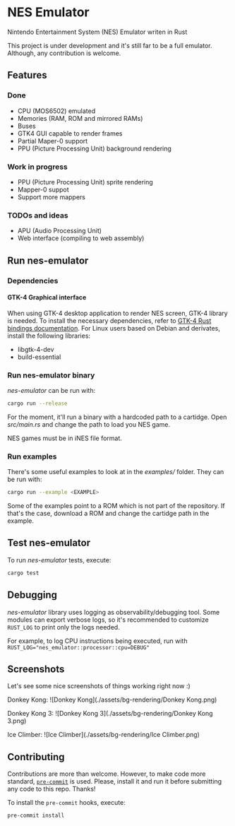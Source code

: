 # NES Emulator

Nintendo Entertainment System (NES) Emulator writen in Rust

This project is under development and it's still far to be a full emulator.
Although, any contribution is welcome.


## Features

### Done

- CPU (MOS6502) emulated
- Memories (RAM, ROM and mirrored RAMs)
- Buses
- GTK4 GUI capable to render frames
- Partial Maper-0 support
- PPU (Picture Processing Unit) background rendering

### Work in progress

- PPU (Picture Processing Unit) sprite rendering
- Mapper-0 suppot
- Support more mappers

### TODOs and ideas

- APU (Audio Processing Unit)
- Web interface (compiling to web assembly)


## Run nes-emulator

### Dependencies

#### GTK-4 Graphical interface

When using GTK-4 desktop application to render NES screen, GTK-4 library is
needed. To install the necessary dependencies, refer to [GTK-4 Rust bindings
documentation](https://gtk-rs.org/gtk4-rs/stable/latest/book/installation.html).
For Linux users based on Debian and derivates, install the following libraries:
- libgtk-4-dev
- build-essential

### Run nes-emulator binary

*nes-emulator* can be run with:
``` bash
cargo run --release
```

For the moment, it'll run a binary with a hardcoded path to a cartidge. Open
*src/main.rs* and change the path to load you NES game.

NES games must be in iNES file format.

### Run examples

There's some useful examples to look at in the *examples/* folder. They can be
run with:
``` bash
cargo run --example <EXAMPLE>
```

Some of the examples point to a ROM which is not part of the repository. If
that's the case, download a ROM and change the cartidge path in the example.


## Test nes-emulator

To run *nes-emulator* tests, execute:

``` bash
cargo test
```


## Debugging

*nes-emulator* library uses logging as observability/debugging tool. Some
modules can export verbose logs, so it's recommended to customize `RUST_LOG` to
print only the logs needed.

For example, to log CPU instructions being executed, run with `RUST_LOG="nes_emulator::processor::cpu=DEBUG"`


## Screenshots

Let's see some nice screenshots of things working right now :)

Donkey Kong:
![Donkey Kong](./assets/bg-rendering/Donkey Kong.png)

Donkey Kong 3:
![Donkey Kong 3](./assets/bg-rendering/Donkey Kong 3.png)

Ice Climber:
![Ice Climber](./assets/bg-rendering/Ice Climber.png)

## Contributing

Contributions are more than welcome. However, to make code more standard,
[`pre-commit`](https://pre-commit.com/) is used. Please, install it and run it
before submitting any code to this repo. Thanks!

To install the `pre-commit` hooks, execute:

``` shell
pre-commit install
```
